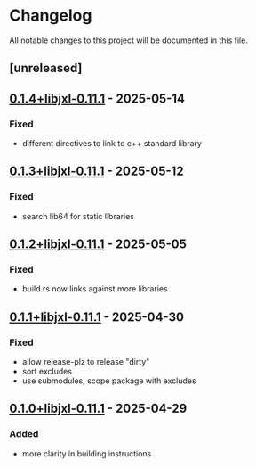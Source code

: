 # Changelog

All notable changes to this project will be documented in this file.

## [unreleased]

## [0.1.4+libjxl-0.11.1](https://github.com/Zetier/jxl-sys/compare/v0.1.3+libjxl-0.11.1...v0.1.4+libjxl-0.11.1) - 2025-05-14

### Fixed

- different directives to link to c++ standard library

## [0.1.3+libjxl-0.11.1](https://github.com/Zetier/jxl-sys/compare/v0.1.2+libjxl-0.11.1...v0.1.3+libjxl-0.11.1) - 2025-05-12

### Fixed

- search lib64 for static libraries

## [0.1.2+libjxl-0.11.1](https://github.com/Zetier/jxl-sys/compare/v0.1.1+libjxl-0.11.1...v0.1.2+libjxl-0.11.1) - 2025-05-05

### Fixed

- build.rs now links against more libraries

## [0.1.1+libjxl-0.11.1](https://github.com/Zetier/jxl-sys/compare/v0.1.0+libjxl-0.11.1...v0.1.1+libjxl-0.11.1) - 2025-04-30

### Fixed

- allow release-plz to release "dirty"
- sort excludes
- use submodules, scope package with excludes

## [0.1.0+libjxl-0.11.1](https://github.com/Zetier/jxl-sys/releases/tag/v0.1.0+libjxl-0.11.1) - 2025-04-29

### Added

- more clarity in building instructions
